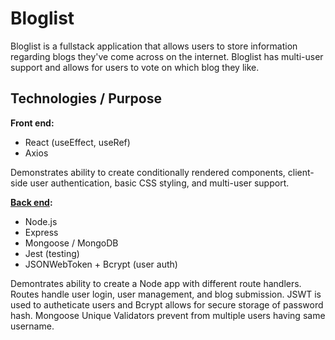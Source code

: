 # Bloglist

Bloglist is a fullstack application that allows users to store information regarding blogs they've come across on the internet. Bloglist has multi-user support and allows for users to vote on which blog they like.

## Technologies / Purpose
**Front end:**
- React (useEffect, useRef)
- Axios

Demonstrates ability to create conditionally rendered components, client-side user authentication, basic CSS styling, and multi-user support.

**[Back end](https://github.com/matnreyes/FullstackOpen2022/tree/main/part4/bloglist):**
- Node.js
- Express
- Mongoose / MongoDB
- Jest (testing)
- JSONWebToken + Bcrypt (user auth)

Demontrates ability to create a Node app with different route handlers. Routes handle user login, user management, and blog submission. JSWT is used to autheticate users and Bcrypt allows for secure storage of password hash. Mongoose Unique Validators prevent from multiple users having same username. 